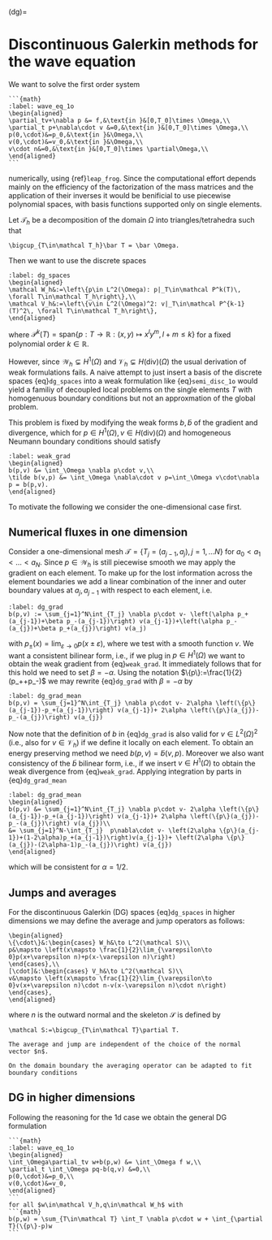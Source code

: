 (dg)=
# Discontinuous Galerkin methods for the wave equation
We want to solve the first order system 
````{card}
```{math}
:label: wave_eq_1o
\begin{aligned}
\partial_tv+\nabla p &= f,&\text{in }&[0,T_0]\times \Omega,\\
\partial_t p+\nabla\cdot v &=0,&\text{in }&[0,T_0]\times \Omega,\\
p(0,\cdot)&=p_0,&\text{in }&\Omega,\\
v(0,\cdot)&=v_0,&\text{in }&\Omega,\\
v\cdot n&=0,&\text{in }&[0,T_0]\times \partial\Omega,\\
\end{aligned}
```
````
numerically,  using {ref}`leap_frog`.
Since the computational effort depends mainly on the efficiency of the factorization of the mass matrices and the application of their inverses it would be benificial to use piecewise polynomial spaces, with basis functions supported only on single elements.

Let $\mathcal T_h$ be a decomposition of the domain $\Omega$ into triangles/tetrahedra such that
```{math}
\bigcup_{T\in\mathcal T_h}\bar T = \bar \Omega.
```
Then we want to use the discrete spaces
```{math}
:label: dg_spaces
\begin{aligned}
\mathcal W_h&:=\left\{p\in L^2(\Omega): p|_T\in\mathcal P^k(T)\, \forall T\in\mathcal T_h\right\},\\
\mathcal V_h&:=\left\{v\in L^2(\Omega)^2: v|_T\in\mathcal P^{k-1}(T)^2\, \forall T\in\mathcal T_h\right\},
\end{aligned}
```
where $\mathcal P^k(T)=\mathrm{span}\{p:T\to\mathbb R: (x,y)\mapsto x^ly^m, l+m\leq k\}$ for a fixed polynomial order $k\in\mathbb R$.

However, since $\mathcal W_h\subsetneq H^1(\Omega)$ and $\mathcal V_h\subsetneq H(\mathrm{div})(\Omega)$ the usual derivation of weak formulations fails. A naive attempt to just insert a basis of the discrete spaces {eq}`dg_spaces` into a weak formulation like {eq}`semi_disc_1o` would yield a familiy of decoupled local problems on the single elements $T$ with homogenuous boundary conditions but not an approxmation of the global problem.

This problem is fixed by modifying the weak forms $b,\tilde b$ of the gradient and divergence, which for $p\in H^1(\Omega),v\in H(\mathrm{div})(\Omega)$ and homogeneous Neumann boundary conditions should satisfy 

```{math}
:label: weak_grad
\begin{aligned}
b(p,v) &= \int_\Omega \nabla p\cdot v,\\
\tilde b(v,p) &= \int_\Omega \nabla\cdot v p=\int_\Omega v\cdot\nabla p = b(p,v).
\end{aligned}
```

To motivate the following we consider the one-dimensional case first.
## Numerical fluxes in one dimension

Consider a one-dimensional mesh $\mathcal T = \{T_j = (a_{j-1},a_{j}), j = 1,\ldots N\}$ for $a_0<a_1<\ldots<a_N$.
Since $p\in \mathcal W_h$  is still piecewise smooth we may apply the gradient on each element. To make up for the lost information across the element boundaries we add a linear combination of the inner and outer boundary values at $a_j,a_{j-1}$ with respect to each element, i.e.
```{math}
:label: dg_grad
b(p,v) := \sum_{j=1}^N\int_{T_j} \nabla p\cdot v- \left(\alpha p_+(a_{j-1})+\beta p_-(a_{j-1})\right) v(a_{j-1})+\left(\alpha p_-(a_{j})+\beta p_+(a_{j})\right) v(a_j)
```
with $p_\pm(x)=\lim_{\varepsilon\to 0} p(x\pm\varepsilon)$, where we test with a smooth function $v$.
We want a consistent bilinear form, i.e., if we plug in $p\in H^1(\Omega)$ we want to obtain the weak gradient from {eq}`weak_grad`. It immediately follows that for this hold we need to set $\beta = -\alpha$.
Using the notation $\{p\}:=\frac{1}{2}(p_++p_-)$ we may rewrite {eq}`dg_grad` with $\beta=-\alpha$ by

```{math}
:label: dg_grad_mean
b(p,v) = \sum_{j=1}^N\int_{T_j} \nabla p\cdot v- 2\alpha \left(\{p\}(a_{j-1})-p_+(a_{j-1})\right) v(a_{j-1})+ 2\alpha \left(\{p\}(a_{j})-p_-(a_{j})\right) v(a_{j})
```
Now note that the definition of $b$ in {eq}`dg_grad` is also valid for $v\in L^2(\Omega)^2$ (i.e., also for $v\in\mathcal V_h$) if we define it locally on each element. To obtain an energy preserving method we need $b(p,v)=\tilde b(v,p)$. Moreover we also want consistency of the $\tilde b$ bilinear form, i.e., if we insert $v\in H^1(\Omega)$ to obtain the weak divergence from {eq}`weak_grad`. Applying integration by parts in {eq}`dg_grad_mean`

```{math}
:label: dg_grad_mean
\begin{aligned}
b(p,v) &= \sum_{j=1}^N\int_{T_j} \nabla p\cdot v- 2\alpha \left(\{p\}(a_{j-1})-p_+(a_{j-1})\right) v(a_{j-1})+ 2\alpha \left(\{p\}(a_{j})-p_-(a_{j})\right) v(a_{j})\\
&= \sum_{j=1}^N-\int_{T_j}  p\nabla\cdot v- \left(2\alpha \{p\}(a_{j-1})+(1-2\alpha)p_+(a_{j-1})\right)v(a_{j-1})+ \left(2\alpha \{p\}(a_{j})-(2\alpha-1)p_-(a_{j})\right) v(a_{j})
\end{aligned}
```
which will be consistent for $\alpha=1/2$.

## Jumps and averages

For the discontinuous Galerkin (DG) spaces {eq}`dg_spaces` in higher dimensions we may define the average and jump operators as follows:

```{math}
\begin{aligned}
\{\cdot\}&:\begin{cases} W_h&\to L^2(\mathcal S)\\
p&\mapsto \left(x\mapsto \frac{1}{2}\lim_{\varepsilon\to 0}p(x+\varepsilon n)+p(x-\varepsilon n)\right)
\end{cases},\\
[\cdot]&:\begin{cases} V_h&\to L^2(\mathcal S)\\
v&\mapsto \left(x\mapsto \frac{1}{2}\lim_{\varepsilon\to 0}v(x+\varepsilon n)\cdot n-v(x-\varepsilon n)\cdot n\right)
\end{cases},
\end{aligned}
```
where $n$ is the outward normal and the skeleton $\mathcal S$ is defined by 
```{math}
\mathcal S:=\bigcup_{T\in\mathcal T}\partial T.
```
````{prf:remark}
The average and jump are independent of the choice of the normal vector $n$.

On the domain boundary the averaging operator can be adapted to fit boundary conditions
````

## DG in higher dimensions

Following the reasoning for the 1d case we obtain the general DG formulation


````{card}
```{math}
:label: wave_eq_1o
\begin{aligned}
\int_\Omega\partial_tv w+b(p,w) &= \int_\Omega f w,\\
\partial_t \int_\Omega pq-b(q,v) &=0,\\
p(0,\cdot)&=p_0,\\
v(0,\cdot)&=v_0,
\end{aligned}
```
for all $w\in\mathcal V_h,q\in\mathcal W_h$ with
```{math}
b(p,w) = \sum_{T\in\mathcal T} \int_T \nabla p\cdot w + \int_{\partial T}(\{p\}-p)w
```
````
